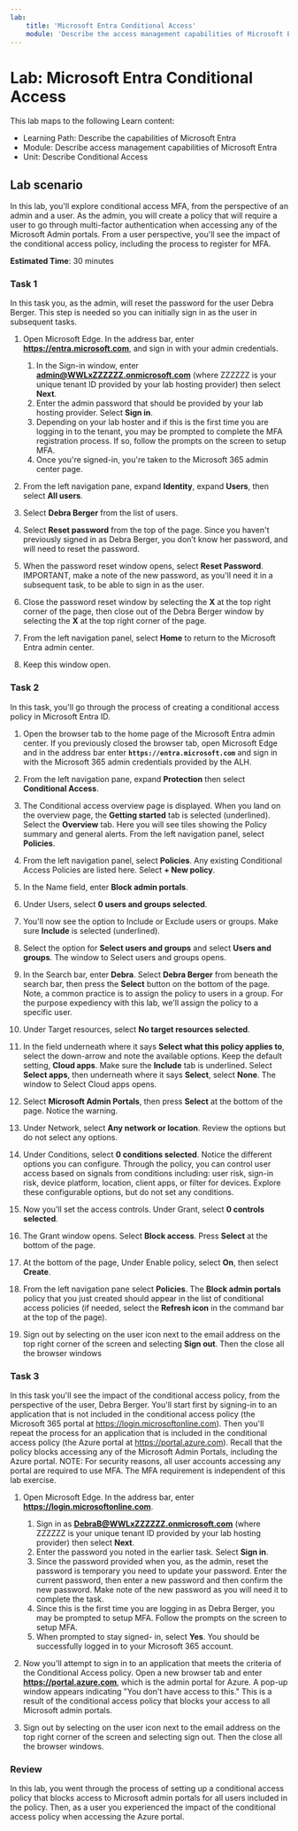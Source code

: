 ```yaml
---
lab:
    title: 'Microsoft Entra Conditional Access'
    module: 'Describe the access management capabilities of Microsoft Entra'
---
```


# Lab: Microsoft Entra Conditional Access

This lab maps to the following Learn content:

- Learning Path: Describe the capabilities of Microsoft Entra
- Module: Describe access management capabilities of Microsoft Entra
- Unit: Describe Conditional Access

## Lab scenario

In this lab, you'll explore conditional access MFA, from the perspective of an admin and a user.  As the admin, you will create a policy that will require a user to go through multi-factor authentication when accessing any of the Microsoft Admin portals.  From a user perspective, you'll see the impact of the conditional access policy, including the process to register for MFA.

**Estimated Time**: 30 minutes

### Task 1

In this task you, as the admin, will reset the password for the user Debra Berger.  This step is needed so you can initially sign in as the user in subsequent tasks.

1. Open Microsoft Edge.  In the address bar, enter **https://entra.microsoft.com**, and sign in with your admin credentials.
    1. In the Sign-in window, enter **admin@WWLxZZZZZZ.onmicrosoft.com** (where ZZZZZZ is your unique tenant ID provided by your lab hosting provider) then select **Next**.
    1. Enter the admin password that should be provided by your lab hosting provider. Select **Sign in**.
    1. Depending on your lab hoster and if this is the first time you are logging in to the tenant, you may be prompted to complete the MFA registration process. If so, follow the prompts on the screen to setup MFA.
    1. Once you're signed-in, you're taken to the Microsoft 365 admin center page.

1. From the left navigation pane, expand **Identity**, expand **Users**, then select **All users**.

1. Select **Debra Berger** from the list of users.

1. Select **Reset password** from the top of the page. Since you haven't previously signed in as Debra Berger, you don’t know her password, and will need to reset the password.

1. When the password reset window opens, select **Reset Password**.  IMPORTANT, make a note of the new password, as you'll need it in a subsequent task, to be able to sign in as the user.

1. Close the password reset window by selecting the **X** at the top right corner of the page, then close out of the Debra Berger window by selecting the **X** at the top right corner of the page.

1. From the left navigation panel, select **Home** to return to the Microsoft Entra admin center.

1. Keep this window open.

### Task 2

In this task, you'll go through the process of creating a conditional access policy in Microsoft Entra ID.

1. Open the browser tab to the home page of the Microsoft Entra admin center.   If you previously closed the browser tab, open Microsoft Edge and in the address bar enter **`https://entra.microsoft.com`** and sign in with the Microsoft 365 admin credentials provided by the ALH.

1. From the left navigation pane, expand **Protection** then select **Conditional Access**.

1. The Conditional access overview page is displayed. When you land on the overview page, the **Getting started** tab is selected (underlined). Select the **Overview** tab. Here you will see tiles showing the Policy summary and general alerts.  From the left navigation panel, select **Policies**.

1. From the left navigation panel, select **Policies**. Any existing Conditional Access Policies are listed here. Select **+ New policy**.

1. In the Name field, enter **Block admin portals**.

1. Under Users, select **0 users and groups selected**.

1. You'll now see the option to Include or Exclude users or groups.  Make sure **Include** is selected (underlined).

1. Select the option for **Select users and groups** and select **Users and groups**.  The window to Select users and groups opens.  

1. In the Search bar, enter **Debra**.  Select **Debra Berger** from beneath the search bar, then press the **Select** button on the bottom of the page.  Note, a common practice is to assign the policy to users in a group.  For the purpose expediency with this lab, we'll assign the policy to a specific user.

1. Under Target resources, select **No target resources selected**.

1. In the field underneath where it says **Select what this policy applies to**, select the down-arrow and note the available options.  Keep the default setting, **Cloud apps**.  Make sure the **Include** tab is underlined.  Select **Select apps**, then underneath where it says **Select**, select **None**.  The window to Select Cloud apps opens.

1. Select **Microsoft Admin Portals**, then press **Select** at the bottom of the page.  Notice the warning.  

1. Under Network, select **Any network or location**.  Review the options but do not select any options.

1. Under Conditions, select **0 conditions selected**.  Notice the different options you can configure.  Through the policy, you can control user access based on signals from conditions including: user risk, sign-in risk, device platform, location, client apps, or filter for devices.  Explore these configurable options, but do not set any conditions.

1. Now you'll set the access controls.  Under Grant, select **0 controls selected**.

1. The Grant window opens.  Select **Block access**. Press **Select** at the bottom of the page.

1. At the bottom of the page, Under Enable policy, select **On**, then select **Create**.

1. From the left navigation pane select **Policies**. The **Block admin portals** policy that you just created should appear in the list of conditional access policies (if needed, select the **Refresh icon** in the command bar at the top of the page).

1. Sign out by selecting on the user icon next to the email address on the top right corner of the screen and selecting **Sign out**. Then the close all the browser windows

### Task 3

In this task you'll see the impact of the conditional access policy, from the perspective of the user, Debra Berger. You'll start first by signing-in to an application that is not included in the conditional access policy (the Microsoft 365 portal at https://login.microsoftonline.com).  Then you'll repeat the process for an application that is included in the conditional access policy (the Azure portal at https://portal.azure.com).  Recall that the policy blocks accessing any of the Microsoft Admin Portals, including the Azure portal.  NOTE: For security reasons, all user accounts accessing any portal are required to use MFA.  The MFA requirement is independent of this lab exercise.

1. Open Microsoft Edge.  In the address bar, enter **https://login.microsoftonline.com**.
    1. Sign in as **DebraB@WWLxZZZZZZ.onmicrosoft.com** (where ZZZZZZ is your unique tenant ID provided by your lab hosting provider) then select **Next**.
    1. Enter the password you noted in the earlier task. Select **Sign in**.
    1. Since the password provided when you, as the admin, reset the password is temporary you need to update your password. Enter the current password, then enter a new password and then confirm the new password.  Make note of the new password as you will need it to complete the task.
    1. Since this is the first time you are logging in as Debra Berger, you may be prompted to setup MFA. Follow the prompts on the screen to setup MFA.
    1. When prompted to stay signed- in, select **Yes**.  You should be successfully logged in to your Microsoft 365 account.

1. Now you'll attempt to sign in to an application that meets the criteria of the Conditional Access policy. Open a new browser tab and enter **https://portal.azure.com**, which is the admin portal for Azure.  A pop-up window appears indicating "You don't have access to this."  This is a result of the conditional access policy that blocks your access to all Microsoft admin portals.

1. Sign out by selecting on the user icon next to the email address on the top right corner of the screen and selecting sign out. Then the close all the browser windows.

### Review

In this lab, you went through the process of setting up a conditional access policy that blocks access to Microsoft admin portals for all users included in the policy.  Then, as a user you experienced the impact of the conditional access policy when accessing the Azure portal.
